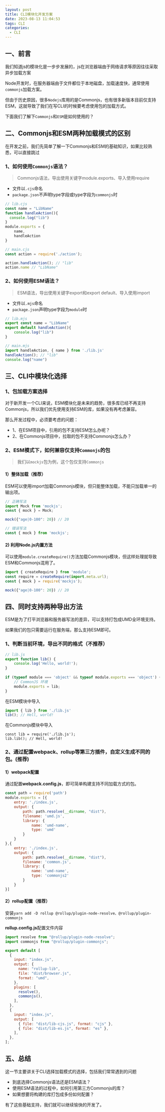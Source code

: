 ```yaml
---
layout: post
title: CLI模块化开发方案
date: 2023-08-13 11:04:53
tags: CLI
categories:
  - CLI
---
```

## 一、前言

我们知道js的模块化是一步步发展的，js在浏览器端由于网络请求等原因往往采取异步加载方案

Node开发时，在服务器端由于文件都位于本地磁盘，加载速度快，通常使用`commonjs`加载方案。

但由于历史原因，很多`Nodejs`库用的是Commonjs，也有很多新版本目前仅支持ESM，这就导致了我们在写CLI的时候要考虑使用包的加载方式。

下面我们了解下`Commonjs`和`ESM`是如何使用的？

## 二、Commonjs和ESM两种加载模式的区别

在开发之前，我们先简单了解一下Commonjs和ESM的基础知识，如果比较熟悉，可以直接跳过

### 1、如何使用`Commonjs`语法？

> Commonjs语法，导出使用关键字module.exports、导入使用require

- 文件以`.cjs`命名
- `package.json`不声明type字段或type字段为`commonjs`时

```js
// lib.cjs
const name = "LibName"
function handleAction(){
  console.log("lib")
}
module.exports = {
    name,
    handleAction
}

// main.cjs
const action = require('./action');

action.handleAction(); // "lib"
action.name // "LibName"
```

### 2、如何使用ESM语法？

> ESM语法，导出使用关键字export和export default、导入使用import

- 文件以`.mjs`命名
- `package.json`声明type字段为`module`时

```js
// lib.mjs
export const name = "LibName"
export default handleAction(){
    console.log("lib")
}

// main.mjs
import handleAction, { name } from './lib.js'
handleAction(); // "lib"
console.log("name")
```

## 三、CLI中模块化选择

### 1、包加载方案选择

对于新开发一个CLI来说，ESM模块化是未来的趋势，很多库已经不再支持Commonjs，所以我们优先使用支持ESM的库，如果没有再考虑兼容。

那么开发过程中，必须要考虑的问题：

- 1、在ESM项目中，引用的包不支持ESM怎么办呢？
- 2、在Commonjs项目中，拉取的包不支持Commonjs怎么办？

### 2、ESM模式下，如何兼容仅支持`Commonjs`的包

> 我们以`mockjs`包为例，这个包仅支持`Commonjs`

#### 1）整体加载（推荐）

ESM可以使用import加载Commonjs模块，但只能整体加载，不能只加载单一的输出项。

```js
// 正确写法
import Mock from 'mockjs';
const { mock } = Mock;

mock({"age|0-100": 20}) // 20

// 错误写法
const { mock } from 'mockjs';
```

#### 2) 利用Node.js内置方法

可以使用`module.createRequire()`方法加载Commonjs模块，但这样处理就导致ESM和Commonjs混用了。

```js
import { createRequire } from 'module';
const require = createRequire(import.meta.url);
const { mock } = require('mockjs');

mock({"age|0-100": 20}) // 20
```

## 四、同时支持两种导出方法

ESM是为了打平浏览器和服务器写法的差异，可以支持打包成UMD全环境支持。

如果我们的包只需要运行在服务端，那么支持ESM即可。

### 1、判断当前环境，导出不同的格式（不推荐）
```js
// lib.js  
export function lib() {  
    console.log('Hello, world!');  
}  
  
if (typeof module === 'object' && typeof module.exports === 'object') {  
    // CommonJS 环境  
    module.exports = lib;  
}
```

在ESM模块中导入

```js
import { lib } from './lib.js'
lib(); // Hell, world!
```
在Commonjs模块中导入

```
const lib = require('./lib.js');
lib.lib(); // Hell, world!
```

### 2、通过配置webpack、rollup等第三方插件，自定义生成不同的包。(推荐)

#### 1）webpack配置

通过配置**webpack.config.js**，即可简单构建支持不同加载方式的包。

```js
const path = require('path')
module.exports = [{
    entry: './index.js',
    output: {
        path: path.resolve(__dirname, "dist"),
        filename: 'umd.js',
        library: {
            name: 'umd-name',
            type: 'umd'
        }
    }
},{
    entry: './index.js',
    output: {
        path: path.resolve(__dirname, "dist"),
        filename: 'common.js',
        library: {
            name: 'umd-name',
            type: 'commonjs2'
        }
    }
}]
```

#### 2）rollup配置（推荐）

安装`yarn add -D rollup @rollup/plugin-node-resolve、@rollup/plugin-commonjs `

**rollup.config.js**配置文件内容
```js
import resolve from "@rollup/plugin-node-resolve";
import commonjs from "@rollup/plugin-commonjs";

export default [
  {
    input: "index.js",
    output: {
      name: "rollup-lib",
      file: "dist/browser.js",
      format: "umd",
    },
    plugins: [
      resolve(), 
      commonjs(),
    ],
  },
  {
    input: "index.js",
    output: [
      { file: "dist/lib-cjs.js", format: "cjs" },
      { file: "dist/lib-es.js", format: "es" },
    ],
  },
];
```

## 五、总结

这一节主要讲关于CLI选择加载模式的选择，包括我们常常遇到的问题
- 到底选择Commonjs语法还是ESM语法？
- 使用ESM语法的过程中，如何引用第三方Commonjs的库？
- 如果想要将构建的库打包成多份如何配置？

有了这些基础支持，我们就可以继续愉快的开发了。
